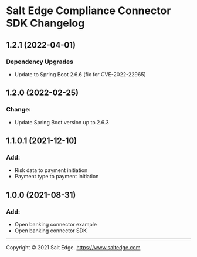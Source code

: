 # Salt Edge Compliance Connector SDK Changelog

## 1.2.1 (2022-04-01)
### Dependency Upgrades
- Update to Spring Boot 2.6.6 (fix for CVE-2022-22965)

## 1.2.0 (2022-02-25)
### Change:
- Update Spring Boot version up to 2.6.3

## 1.1.0.1 (2021-12-10)
### Add:
- Risk data to payment initiation
- Payment type to payment initiation

## 1.0.0 (2021-08-31)
### Add:
- Open banking connector example
- Open banking connector SDK

---
Copyright © 2021 Salt Edge. https://www.saltedge.com
